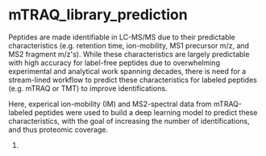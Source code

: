 # mTRAQ_library_prediction

Peptides are made identifiable in LC-MS/MS due to their predictable characteristics (e.g. retention time, ion-mobility, MS1 precursor m/z, and MS2 fragment m/z's). While these characteristics are largely predictable with high accuracy for label-free peptides due to overwhelming experimental and analytical work spanning decades, there is need for a stream-lined workflow to predict these characteristics for labeled peptides (e.g. mTRAQ or TMT) to improve identifications. 

Here, experical ion-mobility (IM) and MS2-spectral data from mTRAQ-labeled peptides were used to build a deep learning model to predict these characteristics, with the goal of increasing the number of identifications, and thus proteomic coverage.

1. 

